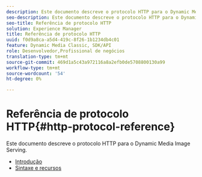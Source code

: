 ```yaml
---
description: Este documento descreve o protocolo HTTP para o Dynamic Media Image Serving.
seo-description: Este documento descreve o protocolo HTTP para o Dynamic Media Image Serving.
seo-title: Referência de protocolo HTTP
solution: Experience Manager
title: Referência de protocolo HTTP
uuid: f0d9a8ca-a5d4-419c-8f26-1b1234db4c01
feature: Dynamic Media Classic, SDK/API
role: Desenvolvedor,Profissional de negócios
translation-type: tm+mt
source-git-commit: 469d1a5c43a972116a8a2efb0de5708800130a99
workflow-type: tm+mt
source-wordcount: '54'
ht-degree: 0%

---
```



# Referência de protocolo HTTP{#http-protocol-reference}

Este documento descreve o protocolo HTTP para o Dynamic Media Image Serving.

* [Introdução](/help/aem-is-ir-api/is-api/http-ref/image-serving-api-ref/c-http-protocol-reference/c-introduction/c-introduction.md)
* [Sintaxe e recursos](/help/aem-is-ir-api/is-api/http-ref/image-serving-api-ref/c-http-protocol-reference/c-syntax-and-features/c-syntax-and-features.md)

